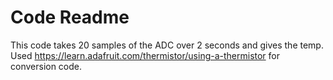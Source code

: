 # Code Readme

This code takes 20 samples of the ADC over 2 seconds and gives the temp. Used https://learn.adafruit.com/thermistor/using-a-thermistor for conversion code.
